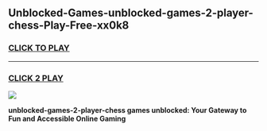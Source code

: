 
## Unblocked-Games-unblocked-games-2-player-chess-Play-Free-xx0k8
<h3>
<a href="https://premium76.site?title=unblocked-games-2-player-chess&ref=10A">CLICK TO PLAY</a></h3>
<hr>

<h3>
<a href="https://premium76.site?title=unblocked-games-2-player-chess&ref=10A">CLICK 2 PLAY</a>
  
</h3>

<a href="https://premium76.site?title=unblocked-games-2-player-chess&ref=10A"><img src="https://clearcache.store/games.png"></a>


**unblocked-games-2-player-chess games unblocked: Your Gateway to Fun and Accessible Online Gaming**
